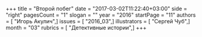 +++
title = "Второй побег"
date = "2017-03-02T11:22:40+03:00"
side = "right"
pagesCount = "1"
slogan = ""
year = "2016"
startPage = "11"
authors = [ "Игорь Акулич",]
issues = [ "2016_03",]
illustrators = [ "Сергей Чуб",]
month = "03"
rubrics = [ "Детективные истории",]
+++
